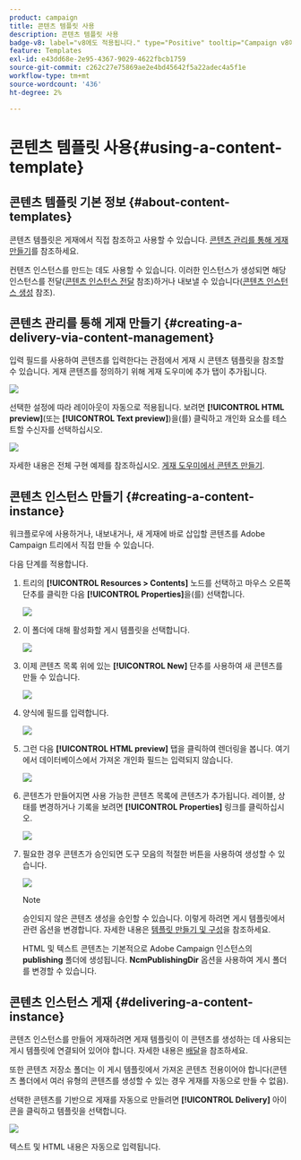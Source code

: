 ```yaml
---
product: campaign
title: 콘텐츠 템플릿 사용
description: 콘텐츠 템플릿 사용
badge-v8: label="v8에도 적용됩니다." type="Positive" tooltip="Campaign v8에도 적용됩니다."
feature: Templates
exl-id: e43dd68e-2e95-4367-9029-4622fbcb1759
source-git-commit: c262c27e75869ae2e4bd45642f5a22adec4a5f1e
workflow-type: tm+mt
source-wordcount: '436'
ht-degree: 2%

---
```


# 콘텐츠 템플릿 사용{#using-a-content-template}



## 콘텐츠 템플릿 기본 정보 {#about-content-templates}

콘텐츠 템플릿은 게재에서 직접 참조하고 사용할 수 있습니다. [콘텐츠 관리를 통해 게재 만들기](#creating-a-delivery-via-content-management)를 참조하세요.

컨텐츠 인스턴스를 만드는 데도 사용할 수 있습니다. 이러한 인스턴스가 생성되면 해당 인스턴스를 전달([콘텐츠 인스턴스 전달](#delivering-a-content-instance) 참조)하거나 내보낼 수 있습니다([콘텐츠 인스턴스 생성](#creating-a-content-instance) 참조).

## 콘텐츠 관리를 통해 게재 만들기 {#creating-a-delivery-via-content-management}

입력 필드를 사용하여 콘텐츠를 입력한다는 관점에서 게재 시 콘텐츠 템플릿을 참조할 수 있습니다. 게재 콘텐츠를 정의하기 위해 게재 도우미에 추가 탭이 추가됩니다.

![](assets/s_ncs_content_deliver_a_content.png)

선택한 설정에 따라 레이아웃이 자동으로 적용됩니다. 보려면 **[!UICONTROL HTML preview]**(또는 **[!UICONTROL Text preview]**)을(를) 클릭하고 개인화 요소를 테스트할 수신자를 선택하십시오.

![](assets/s_ncs_content_deliver_a_content_html.png)

자세한 내용은 전체 구현 예제를 참조하십시오. [게재 도우미에서 콘텐츠 만들기](use-case-creating-content-management.md#creating-content-in-the-delivery-assistant).

## 콘텐츠 인스턴스 만들기 {#creating-a-content-instance}

워크플로우에 사용하거나, 내보내거나, 새 게재에 바로 삽입할 콘텐츠를 Adobe Campaign 트리에서 직접 만들 수 있습니다.

다음 단계를 적용합니다.

1. 트리의 **[!UICONTROL Resources > Contents]** 노드를 선택하고 마우스 오른쪽 단추를 클릭한 다음 **[!UICONTROL Properties]**&#x200B;을(를) 선택합니다.

   ![](assets/s_ncs_content_folder_properties.png)

1. 이 폴더에 대해 활성화할 게시 템플릿을 선택합니다.

   ![](assets/s_ncs_content_folder_templates.png)

1. 이제 콘텐츠 목록 위에 있는 **[!UICONTROL New]** 단추를 사용하여 새 콘텐츠를 만들 수 있습니다.

   ![](assets/s_ncs_content_folder_create_a_template.png)

1. 양식에 필드를 입력합니다.

   ![](assets/s_ncs_content_folder_use_a_template.png)

1. 그런 다음 **[!UICONTROL HTML preview]** 탭을 클릭하여 렌더링을 봅니다. 여기에서 데이터베이스에서 가져온 개인화 필드는 입력되지 않습니다.

   ![](assets/s_ncs_content_folder_use_a_template_preview.png)

1. 콘텐츠가 만들어지면 사용 가능한 콘텐츠 목록에 콘텐츠가 추가됩니다. 레이블, 상태를 변경하거나 기록을 보려면 **[!UICONTROL Properties]** 링크를 클릭하십시오.

   ![](assets/s_ncs_content_folder_template_properties.png)

1. 필요한 경우 콘텐츠가 승인되면 도구 모음의 적절한 버튼을 사용하여 생성할 수 있습니다.

   ![](assets/s_ncs_content_folder_template_generate.png)

   >[!NOTE]
   >
   >승인되지 않은 콘텐츠 생성을 승인할 수 있습니다. 이렇게 하려면 게시 템플릿에서 관련 옵션을 변경합니다. 자세한 내용은 [템플릿 만들기 및 구성](publication-templates.md#creating-and-configuring-the-template)을 참조하세요.

   HTML 및 텍스트 콘텐츠는 기본적으로 Adobe Campaign 인스턴스의 **publishing** 폴더에 생성됩니다. **NcmPublishingDir** 옵션을 사용하여 게시 폴더를 변경할 수 있습니다.

## 콘텐츠 인스턴스 게재 {#delivering-a-content-instance}

콘텐츠 인스턴스를 만들어 게재하려면 게재 템플릿이 이 콘텐츠를 생성하는 데 사용되는 게시 템플릿에 연결되어 있어야 합니다. 자세한 내용은 [배달](publication-templates.md#delivery)을 참조하세요.

또한 콘텐츠 저장소 폴더는 이 게시 템플릿에서 가져온 콘텐츠 전용이어야 합니다(콘텐츠 폴더에서 여러 유형의 콘텐츠를 생성할 수 있는 경우 게재를 자동으로 만들 수 없음).

선택한 콘텐츠를 기반으로 게재를 자동으로 만들려면 **[!UICONTROL Delivery]** 아이콘을 클릭하고 템플릿을 선택합니다.

![](assets/s_ncs_content_folder_create_the_delivery.png)

텍스트 및 HTML 내용은 자동으로 입력됩니다.
